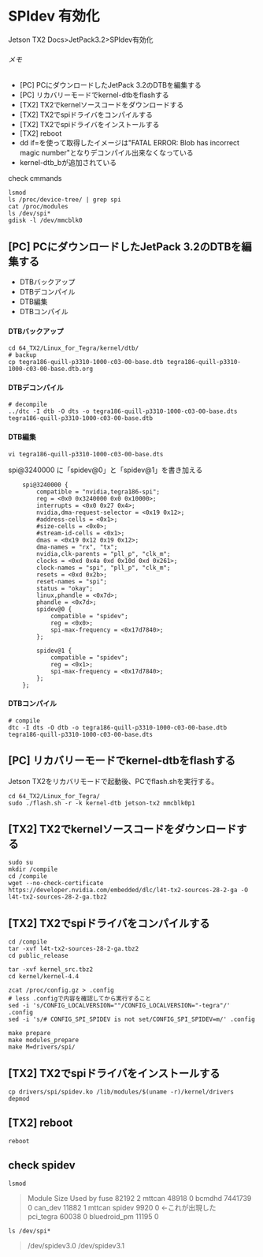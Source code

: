 # SPIdev 有効化
Jetson TX2 Docs>JetPack3.2>SPIdev有効化

###### メモ
* [PC] PCにダウンロードしたJetPack 3.2のDTBを編集する
* [PC] リカバリーモードでkernel-dtbをflashする
* [TX2] TX2でkernelソースコードをダウンロードする
* [TX2] TX2でspiドライバをコンパイルする
* [TX2] TX2でspiドライバをインストールする
* [TX2] reboot
* dd if=を使って取得したイメージは"FATAL ERROR: Blob has incorrect magic number"となりデコンパイル出来なくなっている
* kernel-dtb_bが追加されている

check cmmands
```
lsmod
ls /proc/device-tree/ | grep spi
cat /proc/modules
ls /dev/spi*
gdisk -l /dev/mmcblk0
```

## [PC] PCにダウンロードしたJetPack 3.2のDTBを編集する
* DTBバックアップ
* DTBデコンパイル
* DTB編集
* DTBコンパイル

#### DTBバックアップ
```
cd 64_TX2/Linux_for_Tegra/kernel/dtb/
# backup
cp tegra186-quill-p3310-1000-c03-00-base.dtb tegra186-quill-p3310-1000-c03-00-base.dtb.org
```

#### DTBデコンパイル
```
# decompile
../dtc -I dtb -O dts -o tegra186-quill-p3310-1000-c03-00-base.dts tegra186-quill-p3310-1000-c03-00-base.dtb
```
#### DTB編集
```
vi tegra186-quill-p3310-1000-c03-00-base.dts
```
spi@3240000 に「spidev@0」と「spidev@1」を書き加える
```
	spi@3240000 {
		compatible = "nvidia,tegra186-spi";
		reg = <0x0 0x3240000 0x0 0x10000>;
		interrupts = <0x0 0x27 0x4>;
		nvidia,dma-request-selector = <0x19 0x12>;
		#address-cells = <0x1>;
		#size-cells = <0x0>;
		#stream-id-cells = <0x1>;
		dmas = <0x19 0x12 0x19 0x12>;
		dma-names = "rx", "tx";
		nvidia,clk-parents = "pll_p", "clk_m";
		clocks = <0xd 0x4a 0xd 0x10d 0xd 0x261>;
		clock-names = "spi", "pll_p", "clk_m";
		resets = <0xd 0x2b>;
		reset-names = "spi";
		status = "okay";
		linux,phandle = <0x7d>;
		phandle = <0x7d>;
		spidev@0 {
			compatible = "spidev";
			reg = <0x0>;
			spi-max-frequency = <0x17d7840>;
		};

		spidev@1 {
			compatible = "spidev";
			reg = <0x1>;
			spi-max-frequency = <0x17d7840>;
		};
	};
```

#### DTBコンパイル
```
# compile
dtc -I dts -O dtb -o tegra186-quill-p3310-1000-c03-00-base.dtb tegra186-quill-p3310-1000-c03-00-base.dts
```


## [PC] リカバリーモードでkernel-dtbをflashする
Jetson TX2をリカバリモードで起動後、PCでflash.shを実行する。
```
cd 64_TX2/Linux_for_Tegra/
sudo ./flash.sh -r -k kernel-dtb jetson-tx2 mmcblk0p1
```

## [TX2] TX2でkernelソースコードをダウンロードする
```
sudo su
mkdir /compile
cd /compile
wget --no-check-certificate https://developer.nvidia.com/embedded/dlc/l4t-tx2-sources-28-2-ga -O l4t-tx2-sources-28-2-ga.tbz2
```

## [TX2] TX2でspiドライバをコンパイルする
```
cd /compile
tar -xvf l4t-tx2-sources-28-2-ga.tbz2
cd public_release

tar -xvf kernel_src.tbz2
cd kernel/kernel-4.4

zcat /proc/config.gz > .config
# less .configで内容を確認してから実行すること
sed -i 's/CONFIG_LOCALVERSION=""/CONFIG_LOCALVERSION="-tegra"/' .config
sed -i 's/# CONFIG_SPI_SPIDEV is not set/CONFIG_SPI_SPIDEV=m/' .config

make prepare
make modules_prepare
make M=drivers/spi/
```

## [TX2] TX2でspiドライバをインストールする
```
cp drivers/spi/spidev.ko /lib/modules/$(uname -r)/kernel/drivers
depmod
```

## [TX2] reboot
```
reboot
```

## check spidev
```
lsmod
```
>Module                  Size  Used by
>fuse                   82192  2
>mttcan                 48918  0
>bcmdhd               7441739  0
>can_dev                11882  1 mttcan
>spidev                  9920  0 ←これが出現した  
>pci_tegra              60038  0
>bluedroid_pm           11195  0
```
ls /dev/spi*
```
>/dev/spidev3.0  /dev/spidev3.1  

